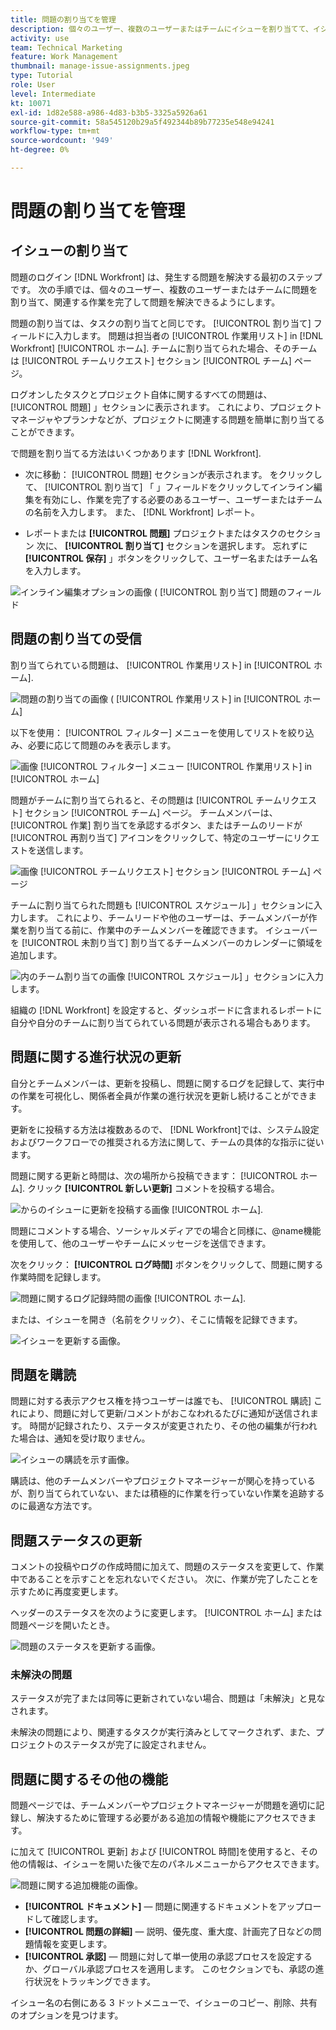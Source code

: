 ```yaml
---
title: 問題の割り当てを管理
description: 個々のユーザー、複数のユーザーまたはチームにイシューを割り当てて、イシューを解決する方法を説明します。
activity: use
team: Technical Marketing
feature: Work Management
thumbnail: manage-issue-assignments.jpeg
type: Tutorial
role: User
level: Intermediate
kt: 10071
exl-id: 1d82e588-a986-4d83-b3b5-3325a5926a61
source-git-commit: 58a545120b29a5f492344b89b77235e548e94241
workflow-type: tm+mt
source-wordcount: '949'
ht-degree: 0%

---
```


# 問題の割り当てを管理

## イシューの割り当て

問題のログイン [!DNL Workfront] は、発生する問題を解決する最初のステップです。 次の手順では、個々のユーザー、複数のユーザーまたはチームに問題を割り当て、関連する作業を完了して問題を解決できるようにします。

問題の割り当ては、タスクの割り当てと同じです。 [!UICONTROL 割り当て] フィールドに入力します。 問題は担当者の [!UICONTROL 作業用リスト] in [!DNL Workfront] [!UICONTROL ホーム]. チームに割り当てられた場合、そのチームは [!UICONTROL チームリクエスト] セクション [!UICONTROL チーム] ページ。

ログオンしたタスクとプロジェクト自体に関するすべての問題は、 [!UICONTROL 問題] 」セクションに表示されます。 これにより、プロジェクトマネージャやプランナなどが、プロジェクトに関連する問題を簡単に割り当てることができます。

で問題を割り当てる方法はいくつかあります [!DNL Workfront].

* 次に移動： [!UICONTROL 問題] セクションが表示されます。 をクリックして、 [!UICONTROL 割り当て] 「 」フィールドをクリックしてインライン編集を有効にし、作業を完了する必要のあるユーザー、ユーザーまたはチームの名前を入力します。
また、 [!DNL Workfront] レポート。

* レポートまたは **[!UICONTROL 問題]** プロジェクトまたはタスクのセクション 次に、 **[!UICONTROL 割り当て]** セクションを選択します。 忘れずに **[!UICONTROL 保存]** 」ボタンをクリックして、ユーザー名またはチーム名を入力します。

![インライン編集オプションの画像 ( [!UICONTROL 割り当て] 問題のフィールド](assets/04-issue-assign-issue-list-assignments-field.png)

<!--
Learn more graphic and documentation article links
Assign issues
Edit user assignments for multiple issues
-->

## 問題の割り当ての受信

割り当てられている問題は、 [!UICONTROL 作業用リスト] in [!UICONTROL ホーム].

![問題の割り当ての画像 ( [!UICONTROL 作業用リスト] in [!UICONTROL ホーム]](assets/05-workfront-home-work-list.png)

以下を使用： [!UICONTROL フィルター] メニューを使用してリストを絞り込み、必要に応じて問題のみを表示します。

![画像 [!UICONTROL フィルター] メニュー [!UICONTROL 作業用リスト] in [!UICONTROL ホーム]](assets/06-workfront-home-issue-filter.png)

問題がチームに割り当てられると、その問題は [!UICONTROL チームリクエスト] セクション [!UICONTROL チーム] ページ。 チームメンバーは、 [!UICONTROL 作業] 割り当てを承認するボタン、またはチームのリードが [!UICONTROL 再割り当て] アイコンをクリックして、特定のユーザーにリクエストを送信します。

![画像 [!UICONTROL チームリクエスト] セクション [!UICONTROL チーム] ページ](assets/07-team-page-work-on-it.png)

チームに割り当てられた問題も [!UICONTROL スケジュール] 」セクションに入力します。 これにより、チームリードや他のユーザーは、チームメンバーが作業を割り当てる前に、作業中のチームメンバーを確認できます。 イシューバーを [!UICONTROL 未割り当て] 割り当てるチームメンバーのカレンダーに領域を追加します。

![内のチーム割り当ての画像 [!UICONTROL スケジュール] 」セクションに入力します。](assets/08-issue-assignment-team-schedule.png)

組織の [!DNL Workfront] を設定すると、ダッシュボードに含まれるレポートに自分や自分のチームに割り当てられている問題が表示される場合もあります。

<!-- Learn more graphic and documentation article links

* Display items in the [!UICONTROL Work List] in the [!UICONTROL Home] area
* Manage work and team requests in the [!UICONTROL Home] area

-->

## 問題に関する進行状況の更新

自分とチームメンバーは、更新を投稿し、問題に関するログを記録して、実行中の作業を可視化し、関係者全員が作業の進行状況を更新し続けることができます。

更新をに投稿する方法は複数あるので、 [!DNL Workfront]では、システム設定およびワークフローでの推奨される方法に関して、チームの具体的な指示に従います。

問題に関する更新と時間は、次の場所から投稿できます： [!UICONTROL ホーム]. クリック **[!UICONTROL 新しい更新]** コメントを投稿する場合。

![からのイシューに更新を投稿する画像 [!UICONTROL ホーム].](assets/09-workfront-home-update.png)

問題にコメントする場合、ソーシャルメディアでの場合と同様に、@name機能を使用して、他のユーザーやチームにメッセージを送信できます。

次をクリック： **[!UICONTROL ログ時間]** ボタンをクリックして、問題に関する作業時間を記録します。

![問題に関するログ記録時間の画像 [!UICONTROL ホーム].](assets/10-workfront-home-log-hours.png)

または、イシューを開き（名前をクリック）、そこに情報を記録できます。

![イシューを更新する画像。](assets/11-update-on-landing-page.png)

## 問題を購読

問題に対する表示アクセス権を持つユーザーは誰でも、 [!UICONTROL 購読] これにより、問題に対して更新/コメントがおこなわれるたびに通知が送信されます。 時間が記録されたり、ステータスが変更されたり、その他の編集が行われた場合は、通知を受け取りません。

![イシューの購読を示す画像。](assets/12-subscribe-to-an-issue.png)

購読は、他のチームメンバーやプロジェクトマネージャーが関心を持っているが、割り当てられていない、または積極的に作業を行っていない作業を追跡するのに最適な方法です。

<!-- Learn more graphic and link to documentation article

* Update or edit a work item in the Home area

-->

## 問題ステータスの更新

コメントの投稿やログの作成時間に加えて、問題のステータスを変更して、作業中であることを示すことを忘れないでください。 次に、作業が完了したことを示すために再度変更します。

ヘッダーのステータスを次のように変更します。 [!UICONTROL ホーム] または問題ページを開いたとき。

![問題のステータスを更新する画像。](assets/13-update-issue-status.png)

### 未解決の問題

ステータスが完了または同等に更新されていない場合、問題は「未解決」と見なされます。

未解決の問題により、関連するタスクが実行済みとしてマークされず、また、プロジェクトのステータスが完了に設定されません。

<!-- Learn more graphic and documentation article link

* Mark a work item as done in the Home area

-->

## 問題に関するその他の機能

問題ページでは、チームメンバーやプロジェクトマネージャーが問題を適切に記録し、解決するために管理する必要がある追加の情報や機能にアクセスできます。

に加えて [!UICONTROL 更新] および [!UICONTROL 時間]を使用すると、その他の情報は、イシューを開いた後で左のパネルメニューからアクセスできます。

![問題に関する追加機能の画像。](assets/14-issue-page-left-panel-menu.png)

* **[!UICONTROL ドキュメント]** — 問題に関連するドキュメントをアップロードして確認します。
* **[!UICONTROL 問題の詳細]** — 説明、優先度、重大度、計画完了日などの問題情報を変更します。
* **[!UICONTROL 承認]** — 問題に対して単一使用の承認プロセスを設定するか、グローバル承認プロセスを適用します。 このセクションでも、承認の進行状況をトラッキングできます。

イシュー名の右側にある 3 ドットメニューで、イシューのコピー、削除、共有のオプションを見つけます。

<!-- Learn more graphic and documentation article links

* Edit issues
* Copy issues
* Share an issue
* Move issues
* Grant access to an issue

-->
